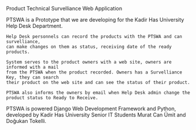 Product Technical Survelliance Web Application

PTSWA is a Prototype that we are developing for the Kadir Has University Help Desk Department. 

	Help Desk personnels can record the products with the PTSWA and can survelliance, 
	can make changes on them as status, receiving date of the ready products. 

	System serves to the product owners with a web site, owners are informed with a mail 
	from the PTSWA when the product recorded. Owners has a Survelliance Key, they can search 
	their product on the web site and can see the status of their product. 

	PTSWA also informs the owners by email when Help Desk admin change the 
	product status to Ready to Receive.

PTSWA is powered Django Web Development Framework and Python, developed by Kadir Has University Senior IT Students Murat Can Ümit and Doğukan Tokelli.